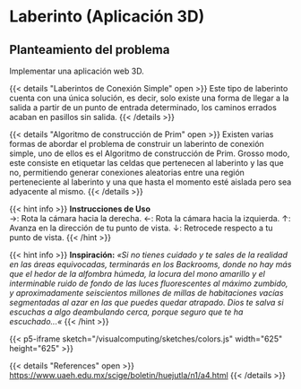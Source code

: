 # Laberinto (Aplicación 3D)

## Planteamiento del problema 

Implementar una aplicación web 3D.


{{< details "Laberintos de Conexión Simple" open >}}
Este tipo de laberinto cuenta con una única solución, es decir, solo existe una forma de llegar a la salida 
a partir de un punto de entrada determinado, los caminos errados acaban en pasillos sin salida.
{{< /details >}}

{{< details "Algoritmo de construcción de Prim" open >}}
Existen varias formas de abordar el problema de construir un laberinto de conexión simple, uno de ellos es el 
Algoritmo de construcción de Prim. Grosso modo, este consiste en etiquetar las celdas que pertenecen al 
laberinto y las que no, permitiendo generar conexiones aleatorias entre una región perteneciente al laberinto 
y una que hasta el momento esté aislada pero sea adyacente al mismo.
{{< /details >}}

{{< hint info >}}
**Instrucciones de Uso**  
→: Rota la cámara hacia la derecha.
←: Rota la cámara hacia la izquierda.
↑: Avanza en la dirección de tu punto de vista.
↓: Retrocede respecto a tu punto de vista.
{{< /hint >}}

{{< hint info >}}
**Inspiración:**
*«Si no tienes cuidado y te sales de la realidad en las áreas equivocadas, 
terminarás en los Backrooms, donde no hay más que el hedor de la alfombra 
húmeda, la locura del mono amarillo y el interminable ruido de fondo de las 
luces fluorescentes al máximo zumbido, y aproximadamente seiscientos 
millones de millas de habitaciones vacías segmentadas al azar en las que 
puedes quedar atrapado. Dios te salva si escuchas a algo deambulando 
cerca, porque seguro que te ha escuchado...«*
{{< /hint >}}

{{< p5-iframe sketch="/visualcomputing/sketches/colors.js" width="625" height="625" >}}

{{< details "References" open >}}
  https://www.uaeh.edu.mx/scige/boletin/huejutla/n1/a4.html
{{< /details >}}
